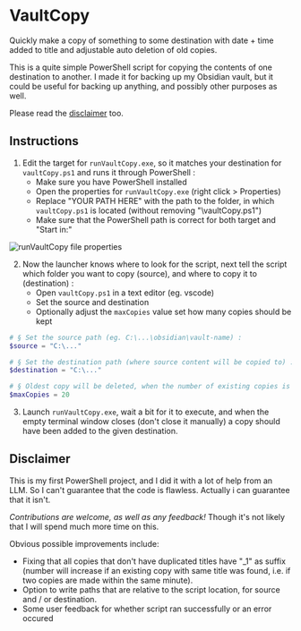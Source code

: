 # VaultCopy

Quickly make a copy of something to some destination with date + time added to title and adjustable auto deletion of old copies.

This is a quite simple PowerShell script for copying the contents of one destination to another. I made it for backing up my Obsidian vault, but it could be useful for backing up anything, and possibly other purposes as well.

Please read the [disclaimer](#disclaimer) too.

## Instructions

1. Edit the target for `runVaultCopy.exe`, so it matches your destination for `vaultCopy.ps1` and runs it through PowerShell :
   - Make sure you have PowerShell installed
   - Open the properties for `runVaultCopy.exe` (right click > Properties)
   - Replace "YOUR PATH HERE" with the path to the folder, in which `vaultCopy.ps1` is located (without removing "\vaultCopy.ps1")
   - Make sure that the PowerShell path is correct for both target and "Start in:"

![runVaultCopy file properties](https://i.imgur.com/MChIR8u.png)

2. Now the launcher knows where to look for the script, next tell the script which folder you want to copy (source), and where to copy it to (destination) :
   - Open `vaultCopy.ps1` in a text editor (eg. vscode)
   - Set the source and destination
   - Optionally adjust the `maxCopies` value set how many copies should be kept

```ps1
# § Set the source path (eg. C:\...\obsidian\vault-name) :
$source = "C:\..."

# § Set the destination path (where source content will be copied to) :
$destination = "C:\..."

# § Oldest copy will be deleted, when the number of existing copies is greater than or equal to this value :
$maxCopies = 20
```

3. Launch `runVaultCopy.exe`, wait a bit for it to execute, and when the empty terminal window closes (don't close it manually) a copy should have been added to the given destination.


## Disclaimer

This is my first PowerShell project, and I did it with a lot of help from an LLM. So I can't guarantee that the code is flawless. Actually i can guarantee that it isn't.

*Contributions are welcome, as well as any feedback!* Though it's not likely that I will spend much more time on this.

Obvious possible improvements include:

  - Fixing that all copies that don't have duplicated titles have "_1" as suffix (number will increase if an existing copy with same title was found, i.e. if two copies are made within the same minute).
  - Option to write paths that are relative to the script location, for source and / or destination.
  - Some user feedback for whether script ran successfully or an error occured

